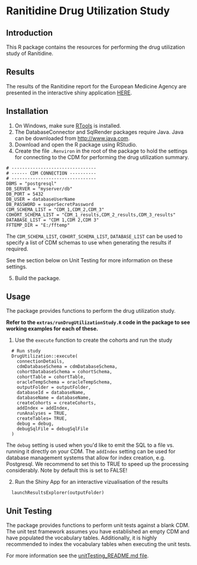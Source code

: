 # Ranitidine Drug Utilization Study

## Introduction
This R package contains the resources for performing the drug utilization study of Ranitidine.

## Results
The results of the Ranitidine report for the European Medicine Agency are presented in the interactive shiny application  [HERE](https://mi-erasmusmc.shinyapps.io/ResultsExplorer/).

## Installation 
1. On Windows, make sure [RTools](http://cran.r-project.org/bin/windows/Rtools/) is installed.
2. The DatabaseConnector and SqlRender packages require Java. Java can be downloaded from
<a href="http://www.java.com" target="_blank">http://www.java.com</a>.
3. Download and open the R package using RStudio. 
4. Create the file `.Renviron` in the root of the package to hold the settings for connecting to the CDM for performing the drug utilization summary.

````
# --------------------------------
# ------ CDM CONNECTION ----------
# --------------------------------
DBMS = "postgresql"
DB_SERVER = "myserver/db"
DB_PORT = 5432
DB_USER = databaseUserName
DB_PASSWORD = superSecretPassword
CDM_SCHEMA_LIST = "CDM_1,CDM_2,CDM_3"
COHORT_SCHEMA_LIST = "CDM_1_results,CDM_2_results,CDM_3_results"
DATABASE_LIST = "CDM 1,CDM 2,CDM 3"
FFTEMP_DIR = "E:/fftemp"
````
The `CDM_SCHEMA_LIST`, `COHORT_SCHEMA_LIST`, `DATABASE_LIST` can be used to specify a list of CDM schemas to use when generating the results if required.

See the section below on Unit Testing for more information on these settings.

5. Build the package.

## Usage

The package provides functions to perform the drug utilization study.

**Refer to the `extras/runDrugUtilizationStudy.R` code in the package to see working examples for each of these.**

1.   Use the `execute` function to create the cohorts and run the study

````
  # Run study
  DrugUtilization::execute(
    connectionDetails,
    cdmDatabaseSchema = cdmDatabaseSchema,
    cohortDatabaseSchema = cohortSchema,
    cohortTable = cohortTable,
    oracleTempSchema = oracleTempSchema,
    outputFolder = outputFolder,
    databaseId = databaseName,
    databaseName = databaseName,
    createCohorts = createCohorts,
    addIndex = addIndex,
    runAnalyses = TRUE,
    createTables= TRUE,
    debug = debug,
    debugSqlFile = debugSqlFile
  )
````

The `debug` setting is used when you'd like to emit the SQL to a file vs. running it directly on your CDM.
The `addIndex` setting can be used for database management systems that allow for index creation, e.g. Postgresql. We recommend to set this to TRUE to speed up the processing considerably. Note by default this is set to FALSE!

2. Run the Shiny App for an interactive vizualisation of the results

````
  launchResultsExplorer(outputFolder)
````

## Unit Testing

The package provides functions to perform unit tests against a blank CDM. The unit test framework assumes you have established an empty CDM and have populated the vocabulary tables. Additionally, it is highly recommended to index the vocabulary tables when executing the unit tests.

For more information see the [unitTesting_README.md file](https://github.com/mi-erasmusmc/RanitidineStudy/blob/master/unitTesting_README.md).

